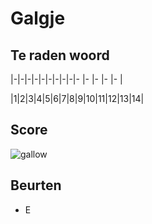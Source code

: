 # Galgje

## Te raden woord

|-|-|-|-|-|-|-|-|-|- |- |- |- |- |

|1|2|3|4|5|6|7|8|9|10|11|12|13|14|

## Score
![gallow](./images/1.png)

## Beurten
* E